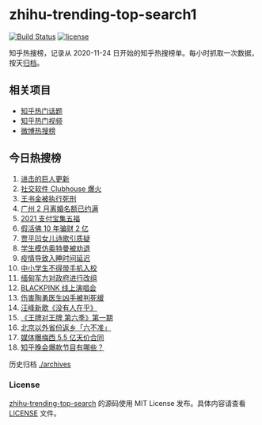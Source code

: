 # zhihu-trending-top-search1

[![Build Status](https://github.com/justjavac/zhihu-trending-top-search/workflows/ci/badge.svg?branch=main)](https://github.com/justjavac/zhihu-trending-top-search/actions)
[![license](https://img.shields.io/github/license/justjavac/zhihu-trending-top-search)](https://github.com/justjavac/zhihu-trending-top-search/blob/main/LICENSE)

知乎热搜榜，记录从 2020-11-24 日开始的知乎热搜榜单。每小时抓取一次数据，按天[归档](./archives)。

## 相关项目

- [知乎热门话题](https://github.com/justjavac/zhihu-trending-hot-questions)
- [知乎热门视频](https://github.com/justjavac/zhihu-trending-hot-video)
- [微博热搜榜](https://github.com/justjavac/weibo-trending-hot-search)

## 今日热搜榜

<!-- BEGIN -->
<!-- 最后更新时间 Tue Feb 02 2021 20:35:14 GMT+0800 (CST) -->
1. [进击的巨人更新](https://www.zhihu.com/search?q=进击的巨人)
1. [社交软件 Clubhouse 爆火](https://www.zhihu.com/search?q=clubhouse)
1. [王书金被执行死刑](https://www.zhihu.com/search?q=王书金)
1. [广州 2 月离婚名额已约满](https://www.zhihu.com/search?q=预约离婚)
1. [2021 支付宝集五福](https://www.zhihu.com/search?q=支付宝五福)
1. [假活佛 10 年骗财 2 亿](https://www.zhihu.com/search?q=假活佛)
1. [贾平凹女儿诗歌引质疑](https://www.zhihu.com/search?q=贾平凹女儿)
1. [学生模仿奥特曼被劝退](https://www.zhihu.com/search?q=学生模仿奥特曼)
1. [疫情导致入睡时间延迟](https://www.zhihu.com/search?q=睡眠周期)
1. [中小学生不得带手机入校](https://www.zhihu.com/search?q=中小学生手机)
1. [缅甸军方对政府进行改组](https://www.zhihu.com/search?q=缅甸军方)
1. [BLACKPINK 线上演唱会](https://www.zhihu.com/search?q=blackpink)
1. [伤害陶勇医生凶手被判死缓](https://www.zhihu.com/search?q=陶勇)
1. [汪峰新歌《没有人在乎》](https://www.zhihu.com/search?q=汪峰新歌)
1. [《王牌对王牌 第六季》第一期](https://www.zhihu.com/search?q=王牌对王牌)
1. [北京以外省份返乡「六不准」](https://www.zhihu.com/search?q=春节返乡)
1. [媒体曝梅西 5.5 亿天价合同](https://www.zhihu.com/search?q=梅西)
1. [知乎晚会爆款节目有哪些？](https://www.zhihu.com/search?q=答案奇遇夜)
<!-- END -->

历史归档 [./archives](./archives)

### License

[zhihu-trending-top-search](https://github.com/justjavac/zhihu-trending-top-search) 的源码使用 MIT License 发布。具体内容请查看 [LICENSE](./LICENSE) 文件。
